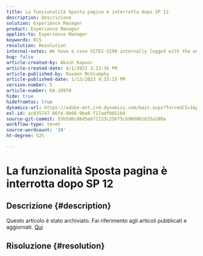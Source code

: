 ```yaml
---
title: La funzionalità Sposta pagina è interrotta dopo SP 12
description: Descrizione
solution: Experience Manager
product: Experience Manager
applies-to: Experience Manager
keywords: KCS
resolution: Resolution
internal-notes: We have a case SITES-5298 internally logged with the engineering team. As per the latest update from the engineering team on SITES-5298, The fix should be officially available in AEM 6.5 SP13
bug: false
article-created-by: Akash Kapoor
article-created-date: 4/1/2022 3:23:36 PM
article-published-by: Roxann McGlumphy
article-published-date: 1/13/2023 9:33:15 PM
version-number: 5
article-number: KA-18970
hide: true
hidefromtoc: true
dynamics-url: https://adobe-ent.crm.dynamics.com/main.aspx?forceUCI=1&pagetype=entityrecord&etn=knowledgearticle&id=f80317b1-cfb1-ec11-9840-0022480bdaa1
exl-id: ac835747-b6fd-4b66-9ba8-f17adf0851b9
source-git-commit: 55b5d0c08d5e671133c25675cb980001635a280a
workflow-type: tm+mt
source-wordcount: '34'
ht-degree: 52%

---
```


# La funzionalità Sposta pagina è interrotta dopo SP 12

## Descrizione {#description}

Questo articolo è stato archiviato. Fai riferimento agli articoli pubblicati e aggiornati. [Qui](https://experienceleague.adobe.com/search.html?lang=it#sort=relevancy)

## Risoluzione {#resolution}
